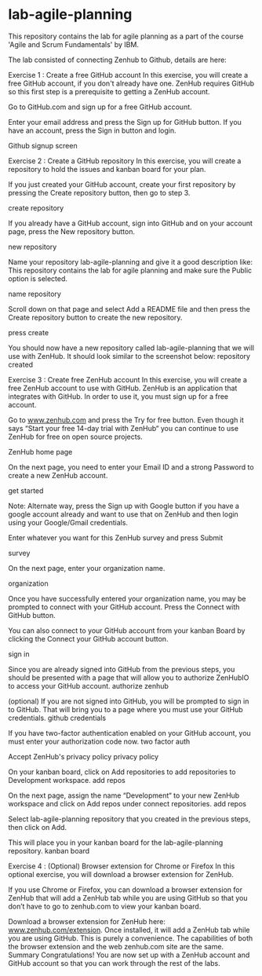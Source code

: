 # lab-agile-planning
This repository contains the lab for agile planning as a part of the course 'Agile and Scrum Fundamentals' by IBM.

The lab consisted of connecting Zenhub to Github, details are here: 

Exercise 1 : Create a free GitHub account
In this exercise, you will create a free GitHub account, if you don't already have one. ZenHub requires GitHub so this first step is a prerequisite to getting a ZenHub account.

Go to GitHub.com and sign up for a free GitHub account.

Enter your email address and press the Sign up for GitHub button. If you have an account, press the Sign in button and login.

Github signup screen

Exercise 2 : Create a GitHub repository
In this exercise, you will create a repository to hold the issues and kanban board for your plan.

If you just created your GitHub account, create your first repository by pressing the Create repository button, then go to step 3.

create repository

If you already have a GitHub account, sign into GitHub and on your account page, press the New repository button.

new repository

Name your repository lab-agile-planning and give it a good description like: This repository contains the lab for agile planning and make sure the Public option is selected.

name repository

Scroll down on that page and select Add a README file and then press the Create repository button to create the new repository.

press create

You should now have a new repository called lab-agile-planning that we will use with ZenHub. It should look similar to the screenshot below:
repository created

Exercise 3 : Create free ZenHub account
In this exercise, you will create a free ZenHub account to use with GitHub. ZenHub is an application that integrates with GitHub. In order to use it, you must sign up for a free account.

Go to www.zenhub.com and press the Try for free button. Even though it says “Start your free 14-day trial with ZenHub“ you can continue to use ZenHub for free on open source projects.

ZenHub home page

On the next page, you need to enter your Email ID and a strong Password to create a new ZenHub account.

get started

Note: Alternate way, press the Sign up with Google button if you have a google account already and want to use that on ZenHub and then login using your Google/Gmail credentials.

Enter whatever you want for this ZenHub survey and press Submit

survey

On the next page, enter your organization name.

organization

Once you have successfully entered your organization name, you may be prompted to connect with your GitHub account. Press the Connect with GitHub button.



You can also connect to your GitHub account from your kanban Board by clicking the Connect your GitHub account button.

sign in

Since you are already signed into GitHub from the previous steps, you should be presented with a page that will allow you to authorize ZenHubIO to access your GitHub account.
authorize zenhub

(optional) If you are not signed into GitHub, you will be prompted to sign in to GitHub. That will bring you to a page where you must use your GitHub credentials.
github credentials

If you have two-factor authentication enabled on your GitHub account, you must enter your authorization code now.
two factor auth

Accept ZenHub's privacy policy
privacy policy

On your kanban board, click on Add repositories to add repositories to Development workspace.
add repos

On the next page, assign the name “Development“ to your new ZenHub workspace and click on Add repos under connect repositories.
add repos

Select lab-agile-planning repository that you created in the previous steps, then click on Add.

This will place you in your kanban board for the lab-agile-planning repository.
kanban board

Exercise 4 : (Optional) Browser extension for Chrome or Firefox
In this optional exercise, you will download a browser extension for ZenHub.

If you use Chrome or Firefox, you can download a browser extension for ZenHub that will add a ZenHub tab while you are using GitHub so that you don’t have to go to zenhub.com to view your kanban board.

Download a browser extension for ZenHub here: www.zenhub.com/extension. Once installed, it will add a ZenHub tab while you are using GitHub. This is purely a convenience. The capabilities of both the browser extension and the web zenhub.com site are the same.
Summary
Congratulations! You are now set up with a ZenHub account and GitHub account so that you can work through the rest of the labs.

